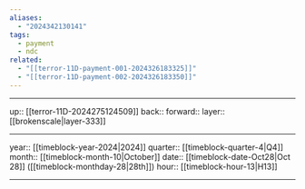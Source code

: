 ```yaml
---
aliases:
  - "2024342130141"
tags:
  - payment
  - ndc
related:
  - "[[terror-11D-payment-001-2024326183325]]"
  - "[[terror-11D-payment-002-2024326183350]]"
---
```




***

up:: [[terror-11D-2024275124509]]
back:: 
forward:: 
layer:: [[brokenscale|layer-333]]

***

year:: [[timeblock-year-2024|2024]]
quarter:: [[timeblock-quarter-4|Q4]]
month:: [[timeblock-month-10|October]]
date:: [[timeblock-date-Oct28|Oct 28]] ([[timeblock-monthday-28|28th]])
hour:: [[timeblock-hour-13|H13]]

***
